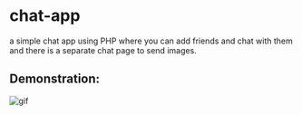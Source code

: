 # chat-app
a simple chat app using PHP where you can add friends  and chat with them and there is a separate chat page to send images.
## Demonstration:
![gif](Chat.gif)
